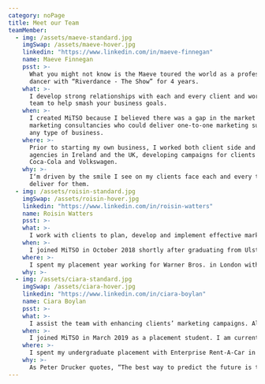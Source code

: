 ```yaml
---
category: noPage
title: Meet our Team
teamMember:
  - img: /assets/maeve-standard.jpg
    imgSwap: /assets/maeve-hover.jpg
    linkedin: "https://www.linkedin.com/in/maeve-finnegan"
    name: Maeve Finnegan
    psst: >-
      What you might not know is the Maeve toured the world as a professional
      dancer with “Riverdance - The Show” for 4 years.
    what: >-
      I develop strong relationships with each and every client and work with my
      team to help smash your business goals.
    when: >-
      I created MiTSO because I believed there was a gap in the market for
      marketing consultancies who could deliver one-to-one marketing support for
      any type of business.
    where: >-
      Prior to starting my own business, I worked both client side and within
      agencies in Ireland and the UK, developing campaigns for clients such as
      Coca-Cola and Volkswagen.
    why: >-
      I‘m driven by the smile I see on my clients face each and every time we
      deliver for them.
  - img: /assets/roisin-standard.jpg
    imgSwap: /assets/roisin-hover.jpg
    linkedin: "https://www.linkedin.com/in/roisin-watters"
    name: Roisin Watters
    psst: >-
    what: >-
      I work with clients to plan, develop and implement effective marketing communication campaigns.
    when: >-
      I joined MiTSO in October 2018 shortly after graduating from Ulster University with a first class honors in Communication, Advertising and Marketing.
    where: >-
      I spent my placement year working for Warner Bros. in London within the EMEA Publicity Department on 20 high profile film releases. Following my placement I gained further experience in London with global advertising agency, Feref, in both PR and social media.
    why: >-
  - img: /assets/ciara-standard.jpg
    imgSwap: /assets/ciara-hover.jpg
    linkedin: "https://www.linkedin.com/in/ciara-boylan"
    name: Ciara Boylan
    psst: >-
    what: >-
      I assist the team with enhancing clients’ marketing campaigns. Alongside this, I am creating a digital strategy for MiTSO including the development of our new website.
    when: >-
      I joined MiTSO in March 2019 as a placement student. I am currently studying MSc Marketing in Queen’s University Belfast.
    where: >-
      I spent my undergraduate placement with Enterprise Rent-A-Car in Dublin Airport becoming the first intern in Ireland to achieve the Management Qualification Interview. Following my graduation from Business Management with a first class honours, I completed an internship with Allen & Overy in their Digital Marketing Team.
    why: >-
      As Peter Drucker quotes, “The best way to predict the future is to create it”. Thus, no two days are the same in MiTSO as we design marketing campaigns for a diverse range of clients
---
```

